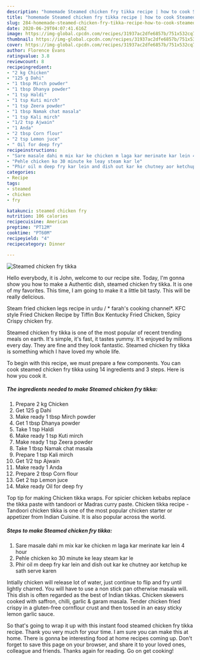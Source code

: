 ```yaml
---
description: "homemade Steamed chicken fry tikka recipe | how to cook Steamed chicken fry tikka"
title: "homemade Steamed chicken fry tikka recipe | how to cook Steamed chicken fry tikka"
slug: 284-homemade-steamed-chicken-fry-tikka-recipe-how-to-cook-steamed-chicken-fry-tikka
date: 2020-06-29T04:07:41.616Z
image: https://img-global.cpcdn.com/recipes/31937ac2dfe6857b/751x532cq70/steamed-chicken-fry-tikka-recipe-main-photo.jpg
thumbnail: https://img-global.cpcdn.com/recipes/31937ac2dfe6857b/751x532cq70/steamed-chicken-fry-tikka-recipe-main-photo.jpg
cover: https://img-global.cpcdn.com/recipes/31937ac2dfe6857b/751x532cq70/steamed-chicken-fry-tikka-recipe-main-photo.jpg
author: Florence Evans
ratingvalue: 3.8
reviewcount: 8
recipeingredient:
- "2 kg Chicken"
- "125 g Dahi"
- "1 tbsp Mirch powder"
- "1 tbsp Dhanya powder"
- "1 tsp Haldi"
- "1 tsp Kuti mirch"
- "1 tsp Zeera powder"
- "1 tbsp Namak chat masala"
- "1 tsp Kali mirch"
- "1/2 tsp Ajwain"
- "1 Anda"
- "2 tbsp Corn flour"
- "2 tsp Lemon juce"
- " Oil for deep fry"
recipeinstructions:
- "Sare masale dahi m mix kar ke chicken m laga kar merinate kar lein 4 hour"
- "Pehle chicken ko 30 minute ke leay steam kar le"
- "Phir oil m deep fry kar lein and dish out kar ke chutney aor ketchup ke sath serve karen"
categories:
- Recipe
tags:
- steamed
- chicken
- fry

katakunci: steamed chicken fry 
nutrition: 106 calories
recipecuisine: American
preptime: "PT12M"
cooktime: "PT60M"
recipeyield: "4"
recipecategory: Dinner

---
```



![Steamed chicken fry tikka](https://img-global.cpcdn.com/recipes/31937ac2dfe6857b/751x532cq70/steamed-chicken-fry-tikka-recipe-main-photo.jpg)

Hello everybody, it is John, welcome to our recipe site. Today, I'm gonna show you how to make a Authentic dish, steamed chicken fry tikka. It is one of my favorites. This time, I am going to make it a little bit tasty. This will be really delicious.

Steam fried chicken legs recipe in urdu / * farah&#39;s cooking channel*. KFC style Fried Chicken Recipe by Tiffin Box Kentucky Fried Chicken, Spicy Crispy chicken fry.

Steamed chicken fry tikka is one of the most popular of recent trending meals on earth. It's simple, it's fast, it tastes yummy. It's enjoyed by millions every day. They are fine and they look fantastic. Steamed chicken fry tikka is something which I have loved my whole life.


To begin with this recipe, we must prepare a few components. You can cook steamed chicken fry tikka using 14 ingredients and 3 steps. Here is how you cook it.

<!--inarticleads1-->

##### The ingredients needed to make Steamed chicken fry tikka:

1. Prepare 2 kg Chicken
1. Get 125 g Dahi
1. Make ready 1 tbsp Mirch powder
1. Get 1 tbsp Dhanya powder
1. Take 1 tsp Haldi
1. Make ready 1 tsp Kuti mirch
1. Make ready 1 tsp Zeera powder
1. Take 1 tbsp Namak chat masala
1. Prepare 1 tsp Kali mirch
1. Get 1/2 tsp Ajwain
1. Make ready 1 Anda
1. Prepare 2 tbsp Corn flour
1. Get 2 tsp Lemon juce
1. Make ready  Oil for deep fry


Top tip for making Chicken tikka wraps. For spicier chicken kebabs replace the tikka paste with tandoori or Madras curry paste. Chicken tikka recipe - Tandoori chicken tikka is one of the most popular chicken starter or appetizer from Indian Cuisine. It is also popular across the world. 

<!--inarticleads2-->

##### Steps to make Steamed chicken fry tikka:

1. Sare masale dahi m mix kar ke chicken m laga kar merinate kar lein 4 hour
1. Pehle chicken ko 30 minute ke leay steam kar le
1. Phir oil m deep fry kar lein and dish out kar ke chutney aor ketchup ke sath serve karen


Intially chicken will release lot of water, just continue to flip and fry until lightly charred. You will have to use a non stick pan otherwise masala will. This dish is often regarded as the best of Indian tikkas. Chicken skewers cooked with saffron, chilli, garlic &amp; garam masala. Tender chicken fried crispy in a gluten-free cornflour crust and then tossed in an easy sticky lemon garlic sauce. 

So that's going to wrap it up with this instant food steamed chicken fry tikka recipe. Thank you very much for your time. I am sure you can make this at home. There is gonna be interesting food at home recipes coming up. Don't forget to save this page on your browser, and share it to your loved ones, colleague and friends. Thanks again for reading. Go on get cooking!
